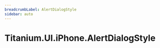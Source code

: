 ```yaml
---
breadcrumbLabel: AlertDialogStyle
sidebar: auto
---
```


# Titanium.UI.iPhone.AlertDialogStyle

<ProxySummary/>

<ApiDocs/>
